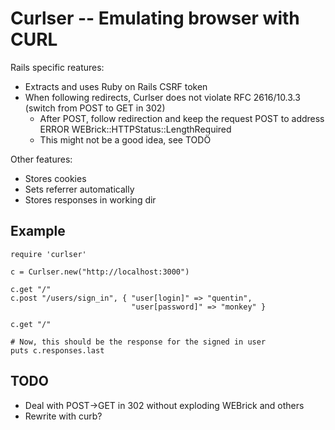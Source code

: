 Curlser -- Emulating browser with CURL
======================================


Rails specific reatures:

* Extracts and uses Ruby on Rails CSRF token
* When following redirects, Curlser does not violate RFC 2616/10.3.3 (switch from POST to GET in 302)
	* After POST, follow redirection and keep the request POST to address ERROR WEBrick::HTTPStatus::LengthRequired
	* This might not be a good idea, see TODÖ

Other features:

* Stores cookies
* Sets referrer automatically
* Stores responses in working dir



Example
-------

	require 'curlser'

	c = Curlser.new("http://localhost:3000")

	c.get "/"
	c.post "/users/sign_in", { "user[login]" => "quentin",
	                           "user[password]" => "monkey" }

	c.get "/"

	# Now, this should be the response for the signed in user
	puts c.responses.last


TODO
----

* Deal with POST->GET in 302 without exploding WEBrick and others
* Rewrite with curb?
